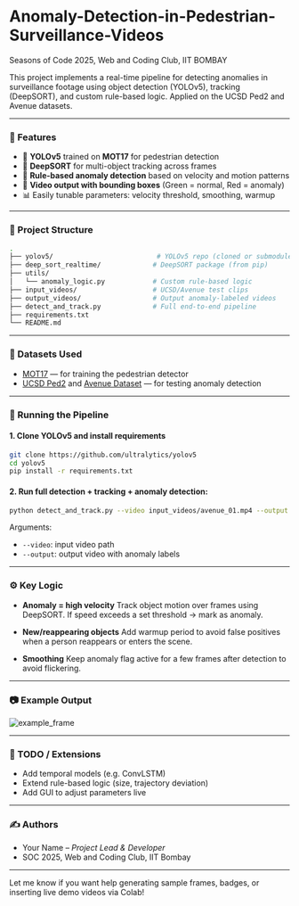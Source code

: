 # Anomaly-Detection-in-Pedestrian-Surveillance-Videos
Seasons of Code 2025, Web and Coding Club, IIT BOMBAY




This project implements a real-time pipeline for detecting anomalies in surveillance footage using object detection (YOLOv5), tracking (DeepSORT), and custom rule-based logic. Applied on the UCSD Ped2 and Avenue datasets.

---

### 📌 Features

* 🧠 **YOLOv5** trained on **MOT17** for pedestrian detection
* 🧭 **DeepSORT** for multi-object tracking across frames
* 🚨 **Rule-based anomaly detection** based on velocity and motion patterns
* 🎥 **Video output with bounding boxes** (Green = normal, Red = anomaly)
* 📊 Easily tunable parameters: velocity threshold, smoothing, warmup

---

### 📁 Project Structure

```bash
.
├── yolov5/                          # YOLOv5 repo (cloned or submodule)
├── deep_sort_realtime/             # DeepSORT package (from pip)
├── utils/
│   └── anomaly_logic.py            # Custom rule-based logic
├── input_videos/                   # UCSD/Avenue test clips
├── output_videos/                  # Output anomaly-labeled videos
├── detect_and_track.py             # Full end-to-end pipeline
├── requirements.txt
└── README.md
```

---

### 🧪 Datasets Used

* [MOT17](https://motchallenge.net/data/MOT17/) — for training the pedestrian detector
* [UCSD Ped2](http://www.svcl.ucsd.edu/projects/anomaly/dataset.htm) and [Avenue Dataset](http://www.cse.cuhk.edu.hk/leojia/projects/detectabnormal/dataset.html) — for testing anomaly detection

---

### 🚀 Running the Pipeline

#### 1. Clone YOLOv5 and install requirements

```bash
git clone https://github.com/ultralytics/yolov5
cd yolov5
pip install -r requirements.txt
```

#### 2. Run full detection + tracking + anomaly detection:

```bash
python detect_and_track.py --video input_videos/avenue_01.mp4 --output output_videos/result_01.mp4
```

Arguments:

* `--video`: input video path
* `--output`: output video with anomaly labels

---

### ⚙️ Key Logic

* **Anomaly = high velocity**
  Track object motion over frames using DeepSORT. If speed exceeds a set threshold → mark as anomaly.

* **New/reappearing objects**
  Add warmup period to avoid false positives when a person reappears or enters the scene.

* **Smoothing**
  Keep anomaly flag active for a few frames after detection to avoid flickering.

---

### 📷 Example Output

![example\_frame](https://github.com/yourusername/yourrepo/raw/main/assets/sample_frame.png)

---

### 📌 TODO / Extensions

* Add temporal models (e.g. ConvLSTM)
* Extend rule-based logic (size, trajectory deviation)
* Add GUI to adjust parameters live

---

### ✍️ Authors

* Your Name – *Project Lead & Developer*
* SOC 2025, Web and Coding Club, IIT Bombay

---

Let me know if you want help generating sample frames, badges, or inserting live demo videos via Colab!
